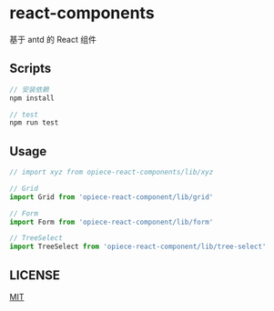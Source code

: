 # react-components

基于 antd 的 React 组件

## Scripts

```js
// 安装依赖
npm install

// test
npm run test
```

## Usage

```js
// import xyz from opiece-react-components/lib/xyz

// Grid
import Grid from 'opiece-react-component/lib/grid'

// Form
import Form from 'opiece-react-component/lib/form'

// TreeSelect
import TreeSelect from 'opiece-react-component/lib/tree-select'
```

## LICENSE

[MIT](https://github.com/OPiece/react-components/blob/master/LICENSE)
